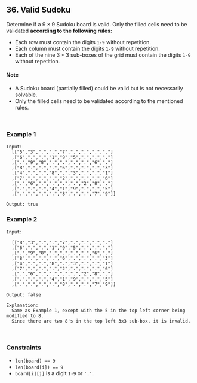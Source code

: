 ## 36. Valid Sudoku

Determine if a $9\times9$ Sudoku board is valid. Only the filled cells need to be validated **according to the following rules:**

- Each row must contain the digits `1-9` without repetition.
- Each column must contain the digits `1-9` without repetition.
- Each of the nine $3\times3$ sub-boxes of the grid must contain the digits `1-9` without repetition.

#### Note

- A Sudoku board (partially filled) could be valid but is not necessarily solvable.
- Only the filled cells need to be validated according to the mentioned rules.

<br>

### Example 1

```
Input:
  [["5","3",".",".","7",".",".",".","."]
  ,["6",".",".","1","9","5",".",".","."]
  ,[".","9","8",".",".",".",".","6","."]
  ,["8",".",".",".","6",".",".",".","3"]
  ,["4",".",".","8",".","3",".",".","1"]
  ,["7",".",".",".","2",".",".",".","6"]
  ,[".","6",".",".",".",".","2","8","."]
  ,[".",".",".","4","1","9",".",".","5"]
  ,[".",".",".",".","8",".",".","7","9"]]

Output: true
```

### Example 2

```
Input:

  [["8","3",".",".","7",".",".",".","."]
  ,["6",".",".","1","9","5",".",".","."]
  ,[".","9","8",".",".",".",".","6","."]
  ,["8",".",".",".","6",".",".",".","3"]
  ,["4",".",".","8",".","3",".",".","1"]
  ,["7",".",".",".","2",".",".",".","6"]
  ,[".","6",".",".",".",".","2","8","."]
  ,[".",".",".","4","1","9",".",".","5"]
  ,[".",".",".",".","8",".",".","7","9"]]

Output: false

Explanation:
  Same as Example 1, except with the 5 in the top left corner being modified to 8.
  Since there are two 8's in the top left 3x3 sub-box, it is invalid.
```

<br>

### Constraints

- `len(board) == 9`
- `len(board[i]) == 9`
- `board[i][j]` is a digit `1-9` or `'.'`.
